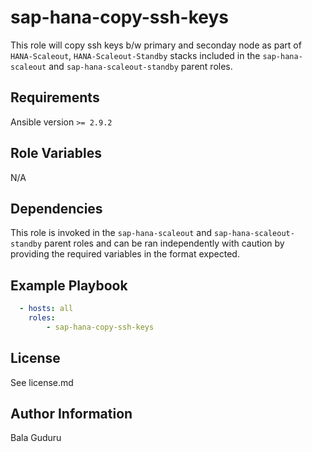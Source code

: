 sap-hana-copy-ssh-keys
=========

This role will copy ssh keys b/w primary and seconday node as part of `HANA-Scaleout`, `HANA-Scaleout-Standby` stacks included in the `sap-hana-scaleout` and `sap-hana-scaleout-standby` parent roles.

Requirements
------------

Ansible version `>= 2.9.2`

Role Variables
--------------
N/A

Dependencies
------------

This role is invoked in the `sap-hana-scaleout` and `sap-hana-scaleout-standby` parent roles and can be ran independently with caution by providing the required variables in the format expected.

Example Playbook
----------------

```yaml
  - hosts: all
    roles:
        - sap-hana-copy-ssh-keys
```

License
-------

See license.md

Author Information
------------------

Bala Guduru
